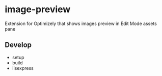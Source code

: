 # image-preview
Extension for Optimizely that shows images preview in Edit Mode assets pane

## Develop

* setup 
* build
* iisexpress
